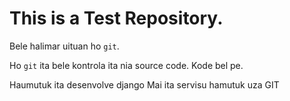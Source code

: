 # This is a Test Repository. 
Bele halimar uituan ho `git`.

Ho `git` ita bele kontrola ita nia source code.
Kode bel pe.

Haumutuk ita desenvolve django
Mai ita servisu hamutuk uza GIT
